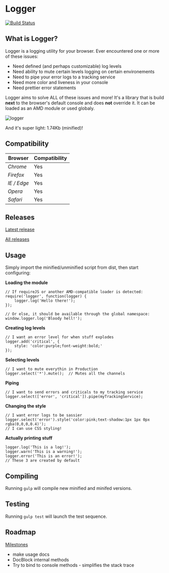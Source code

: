# Logger

[![Build Status](https://travis-ci.org/fed135/Logger.svg?branch=master)](https://travis-ci.org/fed135/logrunner)

## What is Logger?

Logger is a logging utility for your browser. 
Ever encountered one or more of these issues:

- Need defined (and perhaps customizable) log levels
- Need ability to mute certain levels logging on certain environements
- Need to pipe your error logs to a tracking service
- Need more color and liveness in your console
- Need prettier error statements

Logger aims to solve ALL of these issues and more!
It's a library that is build **next** to the browser's default console and does **not** override it.
It can be loaded as an AMD module or used globaly.

![logger](http://i231.photobucket.com/albums/ee109/FeD135/logger.jpg)

And it's super light: 1.74Kb (minified)!

## Compatibility

   Browser              | Compatibility
   ---------------------| -----------------------
   *Chrome*             | Yes
   *Firefox*            | Yes
   *IE / Edge*          | Yes
   *Opera*              | Yes
   *Safari*             | Yes


## Releases

[Latest release](https://github.com/fed135/Logger/releases/latest)

[All releases](https://github.com/fed135/Logger/releases)


## Usage

Simply import the minified/unminified script from dist, then start configuring:

**Loading the module**

    // If requireJS or another AMD-compatible loader is detected:
    require('logger', function(logger) {
        logger.log('Hello there!');
    });
    
    // Or else, it should be available through the global namespace:
    window.logger.log('Bloody hell!');
    

**Creating log levels**

    // I want an error level for when stuff explodes
    logger.add('critical', {
    	style: 'color:purple;font-weight:bold;'
    });

**Selecting levels**

    // I want to mute everythin in Production
    logger.select('*').mute();	// Mutes all the channels

**Piping**

    // I want to send errors and criticals to my tracking service
    logger.select(['error', 'critical']).pipe(myTrackingService);

**Changing the style**

    // I want error logs to be sassier
    logger.select('error').style('color:pink;text-shadow:1px 1px 0px rgba(0,0,0,0.4)');
    // I can use CSS styling!

**Actually printing stuff**

    logger.log('This is a log!');
    logger.warn('This is a warning!');
    logger.error('This is an error!');
    // These 3 are created by default


## Compiling

Running `gulp` will compile new minified and minifed versions.


## Testing

Running `gulp test` will launch the test sequence.


## Roadmap

[Milestones](https://github.com/fed135/Logger/milestones)

- make usage docs
- DocBlock internal methods
- Try to bind to console methods - simplifies the stack trace
